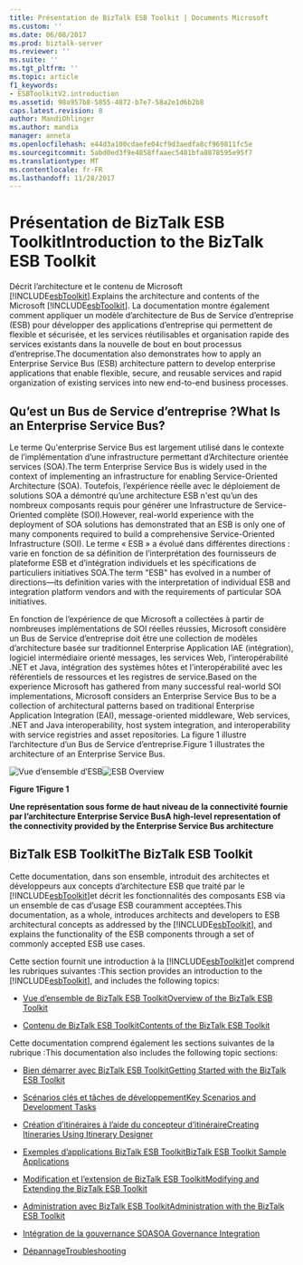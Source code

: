 ```yaml
---
title: Présentation de BizTalk ESB Toolkit | Documents Microsoft
ms.custom: ''
ms.date: 06/08/2017
ms.prod: biztalk-server
ms.reviewer: ''
ms.suite: ''
ms.tgt_pltfrm: ''
ms.topic: article
f1_keywords:
- ESBToolkitV2.introduction
ms.assetid: 98a957b8-5855-4872-b7e7-58a2e1d6b2b8
caps.latest.revision: 8
author: MandiOhlinger
ms.author: mandia
manager: anneta
ms.openlocfilehash: e44d3a100cdaefe04cf9d3aedfa8cf969811fc5e
ms.sourcegitcommit: 5abd0ed3f9e4858ffaaec5481bfa8878595e95f7
ms.translationtype: MT
ms.contentlocale: fr-FR
ms.lasthandoff: 11/28/2017
---
```

# <a name="introduction-to-the-biztalk-esb-toolkit"></a><span data-ttu-id="8d8ee-102">Présentation de BizTalk ESB Toolkit</span><span class="sxs-lookup"><span data-stu-id="8d8ee-102">Introduction to the BizTalk ESB Toolkit</span></span>
<span data-ttu-id="8d8ee-103">Décrit l’architecture et le contenu de Microsoft [!INCLUDE[esbToolkit](../includes/esbtoolkit-md.md)].</span><span class="sxs-lookup"><span data-stu-id="8d8ee-103">Explains the architecture and contents of the Microsoft [!INCLUDE[esbToolkit](../includes/esbtoolkit-md.md)].</span></span> <span data-ttu-id="8d8ee-104">La documentation montre également comment appliquer un modèle d’architecture de Bus de Service d’entreprise (ESB) pour développer des applications d’entreprise qui permettent de flexible et sécurisée, et les services réutilisables et organisation rapide des services existants dans la nouvelle de bout en bout processus d’entreprise.</span><span class="sxs-lookup"><span data-stu-id="8d8ee-104">The documentation also demonstrates how to apply an Enterprise Service Bus (ESB) architecture pattern to develop enterprise applications that enable flexible, secure, and reusable services and rapid organization of existing services into new end-to-end business processes.</span></span>  
  
## <a name="what-is-an-enterprise-service-bus"></a><span data-ttu-id="8d8ee-105">Qu’est un Bus de Service d’entreprise ?</span><span class="sxs-lookup"><span data-stu-id="8d8ee-105">What Is an Enterprise Service Bus?</span></span>  
 <span data-ttu-id="8d8ee-106">Le terme Qu'enterprise Service Bus est largement utilisé dans le contexte de l’implémentation d’une infrastructure permettant d’Architecture orientée services (SOA).</span><span class="sxs-lookup"><span data-stu-id="8d8ee-106">The term Enterprise Service Bus is widely used in the context of implementing an infrastructure for enabling Service-Oriented Architecture (SOA).</span></span> <span data-ttu-id="8d8ee-107">Toutefois, l’expérience réelle avec le déploiement de solutions SOA a démontré qu’une architecture ESB n'est qu’un des nombreux composants requis pour générer une Infrastructure de Service-Oriented complète (SOI).</span><span class="sxs-lookup"><span data-stu-id="8d8ee-107">However, real-world experience with the deployment of SOA solutions has demonstrated that an ESB is only one of many components required to build a comprehensive Service-Oriented Infrastructure (SOI).</span></span> <span data-ttu-id="8d8ee-108">Le terme « ESB » a évolué dans différentes directions : varie en fonction de sa définition de l’interprétation des fournisseurs de plateforme ESB et d’intégration individuels et les spécifications de particuliers initiatives SOA.</span><span class="sxs-lookup"><span data-stu-id="8d8ee-108">The term "ESB" has evolved in a number of directions—its definition varies with the interpretation of individual ESB and integration platform vendors and with the requirements of particular SOA initiatives.</span></span>  
  
 <span data-ttu-id="8d8ee-109">En fonction de l’expérience de que Microsoft a collectées à partir de nombreuses implémentations de SOI réelles réussies, Microsoft considère un Bus de Service d’entreprise doit être une collection de modèles d’architecture basée sur traditionnel Enterprise Application IAE (intégration), logiciel intermédiaire orienté messages, les services Web, l’interopérabilité .NET et Java, intégration des systèmes hôtes et l’interopérabilité avec les référentiels de ressources et les registres de service.</span><span class="sxs-lookup"><span data-stu-id="8d8ee-109">Based on the experience Microsoft has gathered from many successful real-world SOI implementations, Microsoft considers an Enterprise Service Bus to be a collection of architectural patterns based on traditional Enterprise Application Integration (EAI), message-oriented middleware, Web services, .NET and Java interoperability, host system integration, and interoperability with service registries and asset repositories.</span></span> <span data-ttu-id="8d8ee-110">La figure 1 illustre l’architecture d’un Bus de Service d’entreprise.</span><span class="sxs-lookup"><span data-stu-id="8d8ee-110">Figure 1 illustrates the architecture of an Enterprise Service Bus.</span></span>  
  
 <span data-ttu-id="8d8ee-111">![Vue d’ensemble d’ESB](../esb-toolkit/media/esboverview.gif "ESBOverview")</span><span class="sxs-lookup"><span data-stu-id="8d8ee-111">![ESB Overview](../esb-toolkit/media/esboverview.gif "ESBOverview")</span></span>  
  
 <span data-ttu-id="8d8ee-112">**Figure 1**</span><span class="sxs-lookup"><span data-stu-id="8d8ee-112">**Figure 1**</span></span>  
  
 <span data-ttu-id="8d8ee-113">**Une représentation sous forme de haut niveau de la connectivité fournie par l’architecture Enterprise Service Bus**</span><span class="sxs-lookup"><span data-stu-id="8d8ee-113">**A high-level representation of the connectivity provided by the Enterprise Service Bus architecture**</span></span>  

<!---  Old text with old links
## The Industry View of ESB  
 There are many sources of information about ESB design, architecture, infrastructure, and implementation available from industry suppliers, system integrators, and independent sources.  
-->
<!---    
 IBM defines ESB as a system that "...enables a business to make use of a comprehensive, flexible, and consistent approach to integration while also reducing the complexity of the applications being integrated. Due to the complex and varying nature of business needs, ESB is an evolutional progression that unifies message oriented, event driven and service oriented approaches for integrating applications and service." IBM describes the advantages as "...greater reuse of IT assets by separating application logics and integration tasks, so you can reduce the number, size, and complexity of integration interfaces," and the ability to "...add or change services with minimal interruption to existing IT environment; reduce cost and risk involved as business changes and new opportunities arise." For more information, see [WebSphere software](http://go.microsoft.com/fwlink/p/?LinkId=185958)([http://go.microsoft.com/fwlink/p/?LinkId=185958](http://go.microsoft.com/fwlink/p/?LinkId=185958))on the IBM Web site.  
-->
<!---    Old text with old links
 Sonic Solutions provide a comprehensive examination of ESB, discussing the principle aspects, and the IT and business benefits. They describe the requirement for ESB: "To integrate old and new, service-oriented architecture (SOA) needs an infrastructure that can connect any IT resource, whatever its technology or wherever it is deployed." For more information, see [Enterprise Service Bus (ESB)](http://go.microsoft.com/fwlink/p/?LinkId=185959)([http://go.microsoft.com/fwlink/p/?LinkId=185959](http://go.microsoft.com/fwlink/p/?LinkId=185959)) on the Sonic Solutions Web site.  
-->
<!---    Old text with old links
 TIBCO Software define ESB as "...a standards-based communication layer in a service- oriented architecture (SOA) that enables services to be used across multiple communication protocols [to] simplify service deployment and management, and promote service reuse in a heterogeneous environment." They suggest, in order to provide these capabilities, ESBs "...support both open standards and proprietary technologies, including Web services and UDDI-based registries to discover and publish services, Java Message Service (JMS) and other widely deployed messaging protocols, standards-based (XML) transformations, and basic message routing." For more information, see [Enterprise Service Bus (ESB)](http://go.microsoft.com/fwlink/p/?LinkId=185960)([http://go.microsoft.com/fwlink/?LinkId=185960](http://go.microsoft.com/fwlink/p/?LinkId=185960)) on the TIBCO Web site.  
-->
<!---    Old text with old links
 In the description of his book, Enterprise Service Bus, author David Chappell states that "Rather than conform to the hub-and-spoke architecture of traditional enterprise application integration products, ESB provides a highly distributed approach to integration." He adds "...with unique capabilities that allow individual departments or business units to build out their integration projects in incremental, digestible chunks, maintaining their own local control and autonomy, while still being able to connect together each integration project into a larger, more global integration fabric, or grid." For more information, see Enterprise Service Bus by David Chappell:  
-->
<!---    Old text with old links
-   Chappell, David. Enterprise Service Bus. Sebastopol, CA: O'Reilly Media, Inc. 2004.  
-->

  
## <a name="the-biztalk-esb-toolkit"></a><span data-ttu-id="8d8ee-114">BizTalk ESB Toolkit</span><span class="sxs-lookup"><span data-stu-id="8d8ee-114">The BizTalk ESB Toolkit</span></span>
 <span data-ttu-id="8d8ee-115">Cette documentation, dans son ensemble, introduit des architectes et développeurs aux concepts d’architecture ESB que traité par le [!INCLUDE[esbToolkit](../includes/esbtoolkit-md.md)]et décrit les fonctionnalités des composants ESB via un ensemble de cas d’usage ESB couramment acceptées.</span><span class="sxs-lookup"><span data-stu-id="8d8ee-115">This documentation, as a whole, introduces architects and developers to ESB architectural concepts as addressed by the [!INCLUDE[esbToolkit](../includes/esbtoolkit-md.md)], and explains the functionality of the ESB components through a set of commonly accepted ESB use cases.</span></span>  
  
 <span data-ttu-id="8d8ee-116">Cette section fournit une introduction à la [!INCLUDE[esbToolkit](../includes/esbtoolkit-md.md)]et comprend les rubriques suivantes :</span><span class="sxs-lookup"><span data-stu-id="8d8ee-116">This section provides an introduction to the [!INCLUDE[esbToolkit](../includes/esbtoolkit-md.md)], and includes the following topics:</span></span>  
  
-   [<span data-ttu-id="8d8ee-117">Vue d’ensemble de BizTalk ESB Toolkit</span><span class="sxs-lookup"><span data-stu-id="8d8ee-117">Overview of the BizTalk ESB Toolkit</span></span>](../esb-toolkit/overview-of-the-biztalk-esb-toolkit.md)  
  
-   [<span data-ttu-id="8d8ee-118">Contenu de BizTalk ESB Toolkit</span><span class="sxs-lookup"><span data-stu-id="8d8ee-118">Contents of the BizTalk ESB Toolkit</span></span>](../esb-toolkit/contents-of-the-biztalk-esb-toolkit.md)  
  
 <span data-ttu-id="8d8ee-119">Cette documentation comprend également les sections suivantes de la rubrique :</span><span class="sxs-lookup"><span data-stu-id="8d8ee-119">This documentation also includes the following topic sections:</span></span>  
  
-   [<span data-ttu-id="8d8ee-120">Bien démarrer avec BizTalk ESB Toolkit</span><span class="sxs-lookup"><span data-stu-id="8d8ee-120">Getting Started with the BizTalk ESB Toolkit</span></span>](../esb-toolkit/getting-started-with-the-biztalk-esb-toolkit.md)  
  
-   [<span data-ttu-id="8d8ee-121">Scénarios clés et tâches de développement</span><span class="sxs-lookup"><span data-stu-id="8d8ee-121">Key Scenarios and Development Tasks</span></span>](../esb-toolkit/key-scenarios-and-development-tasks.md)  
  
-   [<span data-ttu-id="8d8ee-122">Création d’itinéraires à l’aide du concepteur d’itinéraire</span><span class="sxs-lookup"><span data-stu-id="8d8ee-122">Creating Itineraries Using Itinerary Designer</span></span>](../esb-toolkit/creating-itineraries-using-itinerary-designer.md)  
  
-   [<span data-ttu-id="8d8ee-123">Exemples d’applications BizTalk ESB Toolkit</span><span class="sxs-lookup"><span data-stu-id="8d8ee-123">BizTalk ESB Toolkit Sample Applications</span></span>](../esb-toolkit/biztalk-esb-toolkit-sample-applications.md)  
  
-   [<span data-ttu-id="8d8ee-124">Modification et l’extension de BizTalk ESB Toolkit</span><span class="sxs-lookup"><span data-stu-id="8d8ee-124">Modifying and Extending the BizTalk ESB Toolkit</span></span>](../esb-toolkit/modifying-and-extending-the-biztalk-esb-toolkit.md)  
  
-   [<span data-ttu-id="8d8ee-125">Administration avec BizTalk ESB Toolkit</span><span class="sxs-lookup"><span data-stu-id="8d8ee-125">Administration with the BizTalk ESB Toolkit</span></span>](../esb-toolkit/administration-with-the-biztalk-esb-toolkit.md)  
  
-   [<span data-ttu-id="8d8ee-126">Intégration de la gouvernance SOA</span><span class="sxs-lookup"><span data-stu-id="8d8ee-126">SOA Governance Integration</span></span>](../esb-toolkit/soa-governance-integration.md)  
  
-   [<span data-ttu-id="8d8ee-127">Dépannage</span><span class="sxs-lookup"><span data-stu-id="8d8ee-127">Troubleshooting</span></span>](../esb-toolkit/troubleshooting-the-biztalk-esb-toolkit.md)